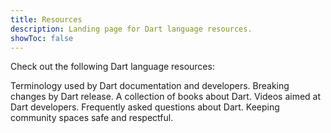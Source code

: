 ```yaml
---
title: Resources
description: Landing page for Dart language resources.
showToc: false
---
```


Check out the following Dart language resources:

<div class="card-grid">
  <Card title="Glossary" link="/resources/glossary">
    Terminology used by Dart documentation and developers.
  </Card>
  <Card title="Breaking changes" link="/resources/breaking-changes">
    Breaking changes by Dart release.
  </Card>
  <Card title="Books" link="/resources/books">
    A collection of books about Dart.
  </Card>
  <Card title="Videos" link="/resources/videos">
    Videos aimed at Dart developers.
  </Card>
  <Card title="FAQ" link="/resources/faq">
    Frequently asked questions about Dart.
  </Card>
  <Card title="Code of conduct" link="/community/code-of-conduct">
    Keeping community spaces safe and respectful.
  </Card>
</div>
